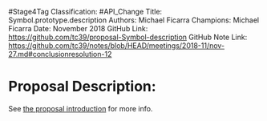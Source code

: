 #Stage4Tag
Classification: #API_Change
Title: Symbol.prototype.description
Authors: Michael Ficarra
Champions: Michael Ficarra
Date: November 2018
GitHub Link: https://github.com/tc39/proposal-Symbol-description
GitHub Note Link: https://github.com/tc39/notes/blob/HEAD/meetings/2018-11/nov-27.md#conclusionresolution-12

# Proposal Description:
See [the proposal introduction](https://tc39.github.io/proposal-Symbol-description/) for more info.
